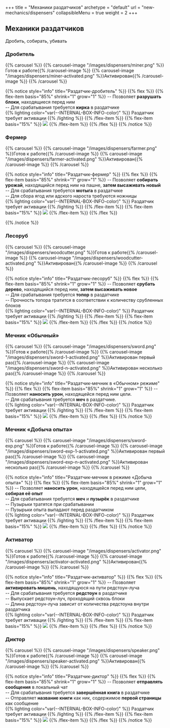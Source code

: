 +++
title = "Механики раздатчиков"
archetype = "default"
url = "new-mechanics/dispensers"
collapsibleMenu = true 
weight = 2
+++

## Механики раздатчиков
<gray>Дробить, собирать, убивать</gray>

### Дробитель
{{% carousel %}}
{{% carousel-image "/images/dispensers/miner.png" %}}Готов к работе{{% /carousel-image %}} 
{{% carousel-image "/images/dispensers/miner-activated.png" %}}Активирован{{% /carousel-image %}} 
{{% /carousel %}}

{{% notice style="info" title="Раздатчик-дробитель" %}}
{{% flex %}}
{{% flex-item basis="85%" shrink="1" grow="1" %}}
-- Позволяет **разрушать блоки**, находящиеся перед ним\
-- Для срабатывания требуется **кирка** в раздатчике <br> {{% lighting color="var(--INTERNAL-BOX-INFO-color)" %}} <white><i class="fa-solid fa-circle-exclamation fa-xs"></i> Раздатчик требует активации</white> {{% /lighting %}}
{{% /flex-item %}}
{{% flex-item basis="15%" %}}
![](/images/dispensers/dispenser-miner.png)
{{% /flex-item %}}
{{% /flex %}}
{{% /notice %}}

### Фермер
{{% carousel %}}
{{% carousel-image "/images/dispensers/farmer.png" %}}Готов к работе{{% /carousel-image %}} 
{{% carousel-image "/images/dispensers/farmer-activated.png" %}}Активирован{{% /carousel-image %}} 
{{% /carousel %}}

{{% notice style="info" title="Раздатчик-фермер" %}}
{{% flex %}}
{{% flex-item basis="85%" shrink="1" grow="1" %}}
-- Позволяет **собирать урожай**, находящийся перед ним на пашне, **затем высаживать новый**\
-- Для срабатывания требуется **мотыга** в раздатчике\
-- Для сбора ягод или адского нароста требуются ножницы<br> {{% lighting color="var(--INTERNAL-BOX-INFO-color)" %}} <white><i class="fa-solid fa-circle-exclamation fa-xs"></i> Раздатчик требует активации</white> {{% /lighting %}}
{{% /flex-item %}}
{{% flex-item basis="15%" %}}
![](/images/dispensers/dispenser-farmer.png)
{{% /flex-item %}}
{{% /flex %}}

{{% /notice %}}

### Лесоруб
{{% carousel %}}
{{% carousel-image "/images/dispensers/woodcutter.png" %}}Готов к работе{{% /carousel-image %}} 
{{% carousel-image "/images/dispensers/woodcutter-activated.png" %}}Активирован{{% /carousel-image %}} 
{{% /carousel %}}


{{% notice style="info" title="Раздатчик-лесоруб" %}}
{{% flex %}}
{{% flex-item basis="85%" shrink="1" grow="1" %}}
-- Позволяет **срубать дерево**, находящийся перед ним, **затем высаживать новое**\
-- Для срабатывания требуется **топор** в раздатчике\
-- Прочность топора тратится в соответствии к количеству срубленных блоков<br> {{% lighting color="var(--INTERNAL-BOX-INFO-color)" %}} <white><i class="fa-solid fa-circle-exclamation fa-xs"></i> Раздатчик требует активации</white> {{% /lighting %}}
{{% /flex-item %}}
{{% flex-item basis="15%" %}}
![](/images/dispensers/dispenser-woodcutter.png)
{{% /flex-item %}}
{{% /flex %}}
{{% /notice %}}

### Мечник «Обычный»
{{% carousel %}}
{{% carousel-image "/images/dispensers/sword.png" %}}Готов к работе{{% /carousel-image %}} 
{{% carousel-image "/images/dispensers/sword-1-activated.png" %}}Активирован первый раз{{% /carousel-image %}} 
{{% carousel-image "/images/dispensers/sword-n-activated.png" %}}Активирован несколько раз{{% /carousel-image %}} 
{{% /carousel %}}

{{% notice style="info" title="Раздатчик-мечник в «Обычном» режиме" %}}
{{% flex %}}
{{% flex-item basis="85%" shrink="1" grow="1" %}}
-- Позволяет **наносить урон**, находящейся перед ним цели.\
-- Для срабатывания требуется **меч** в раздатчике.<br> {{% lighting color="var(--INTERNAL-BOX-INFO-color)" %}} <white><i class="fa-solid fa-circle-exclamation fa-xs"></i> Раздатчик требует активации</white> {{% /lighting %}}
{{% /flex-item %}}
{{% flex-item basis="15%" %}}
![](/images/dispensers/dispenser-sword.png)
{{% /flex-item %}}
{{% /flex %}}
{{% /notice %}}

### Мечник «Добыча опыта»
{{% carousel %}}
{{% carousel-image "/images/dispensers/sword-exp.png" %}}Готов к работе{{% /carousel-image %}} 
{{% carousel-image "/images/dispensers/sword-exp-1-activated.png" %}}Активирован первый раз{{% /carousel-image %}} 
{{% carousel-image "/images/dispensers/sword-exp-n-activated.png" %}}Активирован несколько раз{{% /carousel-image %}} 
{{% /carousel %}}

{{% notice style="info" title="Раздатчик-мечник в режиме «Добыча опыта»" %}}
{{% flex %}}
{{% flex-item basis="85%" shrink="1" grow="1" %}}
-- Позволяет **наносить урон**, находящейся перед ним цели, **собирая её опыт**\
-- Для срабатывания требуется **меч** и **пузырёк** в раздатчике\
-- Пузырьки тратятся при срабатывании\
-- Пузырьки опыта выпадают перед раздатчиком <br> {{% lighting color="var(--INTERNAL-BOX-INFO-color)" %}} <white><i class="fa-solid fa-circle-exclamation fa-xs"></i> Раздатчик требует активации</white> {{% /lighting %}}
{{% /flex-item %}}
{{% flex-item basis="15%" %}}
![](/images/dispensers/dispenser-sword-exp.png)
{{% /flex-item %}}
{{% /flex %}}
{{% /notice %}}

### Активатор

{{% carousel %}}
{{% carousel-image "/images/dispensers/activator.png" %}}Готов к работе{{% /carousel-image %}} 
{{% carousel-image "/images/dispensers/activator-activated.png" %}}Активирован{{% /carousel-image %}} 
{{% /carousel %}}

{{% notice style="info" title="Раздатчик-активатор" %}}
{{% flex %}}
{{% flex-item basis="85%" shrink="1" grow="1" %}}
-- Позволяет **активировать мишень**, находящуюся на пути редстоун-луча\
-- Для срабатывания требуется **редстоун** в раздатчике\
-- Выпускает редстоун-луч, проходящий сквозь блоки\
-- Длина редстоун-луча зависит от количества редстоуна внутри раздатчика <br> {{% lighting color="var(--INTERNAL-BOX-INFO-color)" %}} <white><i class="fa-solid fa-circle-exclamation fa-xs"></i> Раздатчик требует активации</white> {{% /lighting %}}
{{% /flex-item %}}
{{% flex-item basis="15%" %}}
![](/images/dispensers/dispenser-activator.png)
{{% /flex-item %}}
{{% /flex %}}
{{% /notice %}}

### Диктор

{{% carousel %}}
{{% carousel-image "/images/dispensers/speaker.png" %}}Готов к работе{{% /carousel-image %}} 
{{% carousel-image "/images/dispensers/speaker-activated.png" %}}Активирован{{% /carousel-image %}} 
{{% /carousel %}}


{{% notice style="info" title="Раздатчик-диктор" %}}
{{% flex %}}
{{% flex-item basis="85%" shrink="1" grow="1" %}}
-- Позволяет **отправлять сообщения** в локальный чат\
-- Для срабатывания требуется **завершённая книга** в раздатчике\
-- Отправляет **название книги** как ник, содержимое **первой страницы** как сообщение<br> {{% lighting color="var(--INTERNAL-BOX-INFO-color)" %}} <white><i class="fa-solid fa-circle-exclamation fa-xs"></i> Раздатчик требует активации</white> {{% /lighting %}}
{{% /flex-item %}}
{{% flex-item basis="15%" %}}
![](/images/dispensers/dispenser-speaker.png)
{{% /flex-item %}}
{{% /flex %}}
{{% /notice %}}